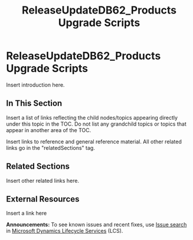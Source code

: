 ﻿---
title: ReleaseUpdateDB62_Products Upgrade Scripts
TOCTitle: ReleaseUpdateDB62_Products Upgrade Scripts
ms:assetid: ea6789d8-4885-4713-8247-56d63c88bbf1
ms:mtpsurl: https://msdn.microsoft.com/en-us/library/Dn702831(v=AX.60)
ms:contentKeyID: 65236286
ms.date: 05/18/2015
mtps_version: v=AX.60
---

# ReleaseUpdateDB62\_Products Upgrade Scripts 


Insert introduction here.

## In This Section

Insert a list of links reflecting the child nodes/topics appearing directly under this topic in the TOC. Do not list any grandchild topics or topics that appear in another area of the TOC.


Insert links to reference and general reference material. All other related links go in the "relatedSections" tag.

## Related Sections

Insert other related links here.

## External Resources

 Insert a link here

  
**Announcements:** To see known issues and recent fixes, use [Issue search](http://go.microsoft.com/fwlink/?linkid=389258) in [Microsoft Dynamics Lifecycle Services](http://go.microsoft.com/fwlink/?linkid=306505) (LCS).

